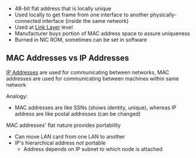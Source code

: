 - 48-bit flat address that is locally unique
- Used locally to get frame from one interface to another physically-connected interface (inside the same network)
- Used at [Link Layer](OSI%20layers/Link%20Layer/Link%20Layer.md) level
- Manufacturer buys portion of MAC address space to assure uniqueness
- Burned in NIC ROM, sometimes can be set in software

## MAC Addresses vs IP Addresses

[IP Addresses](OSI%20layers/Network%20Layer/IP/IP%20Addresses.md) are used for communicating between networks, MAC addresses are used for communicating between machines within same network

Analogy:
- MAC addresses are like SSNs (shows identity, unique), whereas IP address are like postal addresses (can be changed)

MAC addresses' flat nature provides portability
- Can move LAN card from one LAN to another
- IP's hierarchical address *not* portable
	- Address depends on IP subnet to which node is attached
